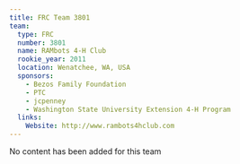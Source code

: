 ```yaml
---
title: FRC Team 3801
team:
  type: FRC
  number: 3801
  name: RAMbots 4-H Club
  rookie_year: 2011
  location: Wenatchee, WA, USA
  sponsors:
    - Bezos Family Foundation
    - PTC
    - jcpenney
    - Washington State University Extension 4-H Program
  links:
    Website: http://www.rambots4hclub.com
---
```

No content has been added for this team